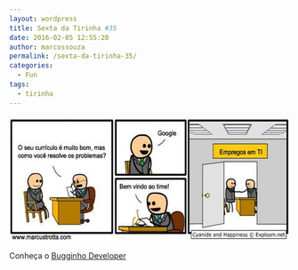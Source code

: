 ```yaml
---
layout: wordpress
title: Sexta da Tirinha #35
date: 2016-02-05 12:55:20
author: marcossouza
permalink: /sexta-da-tirinha-35/
categories:
  - Fun
tags:
  - tirinha
---
```


<a href="/assets/wp-content/uploads/2016/02/12642509_530764743759932_9188502781690974895_n.jpg" rel="attachment wp-att-4750"><img src="/assets/wp-content/uploads/2016/02/12642509_530764743759932_9188502781690974895_n.jpg" alt="12642509_530764743759932_9188502781690974895_n" width="580" height="227" class="alignnone size-full wp-image-4750" /></a>

Conheça o <a href="https://www.facebook.com/BugginhoDeveloper/photos/a.458898330946574.1073741828.458890497614024/530764743759932/?type=3&theater" target="_blank">Bugginho Developer</a>